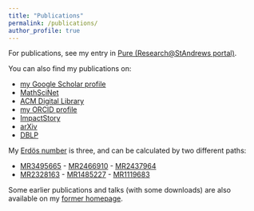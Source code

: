 ```yaml
---
title: "Publications"
permalink: /publications/
author_profile: true
---
```


For publications, see my entry in
[Pure (Research@StAndrews portal)](https://risweb.st-andrews.ac.uk/portal/en/persons/alexander-konovalov%28fa3ee225-1bbd-408f-884a-f9a715bf86d5%29/researchoutput.html).

You can also find my publications on:

* [my Google Scholar profile](https://scholar.google.co.uk/citations?user=w-Jvae8AAAAJ&hl=en)
* [MathSciNet](http://www.ams.org/mathscinet/search/publications.html?pg1=IID&amp;s1=367484)
* [ACM Digital Library](https://dl.acm.org/author_page.cfm?id=99659345209)
* [my ORCID profile](http://orcid.org/0000-0001-5299-3292)
* [ImpactStory](https://impactstory.org/u/0000-0001-5299-3292)
* [arXiv](https://arxiv.org/a/konovalov_a_1.html)
* [DBLP](https://dblp.uni-trier.de/pid/34/5510.html)

My [Erdös number](http://www.oakland.edu/enp/) is three, and can be calculated by two different paths:
* [MR3495665](http://www.ams.org/mathscinet-getitem?mr=3495665) - [MR2466910](http://www.ams.org/mathscinet-getitem?mr=2466910) - [MR2437964](http://www.ams.org/mathscinet-getitem?mr=2437964)
* [MR2328163](http://www.ams.org/mathscinet-getitem?mr=2328163) - [MR1485227](http://www.ams.org/mathscinet-getitem?mr=1485227) - [MR1119683](http://www.ams.org/mathscinet-getitem?mr=1119683)

Some earlier publications and talks (with some downloads) are also available on 
my [former homepage](http://alexk.host.cs.st-andrews.ac.uk/publicat.htm).
